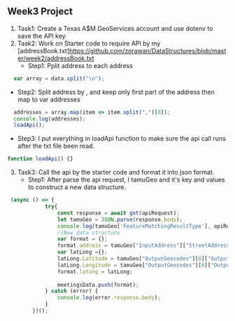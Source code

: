 ## Week3 Project
1. Task1: Create a Texas A$M GeoServices account and use dotenv to save the API key.
2. Task2: Work on Starter code to require API by my [addressBook.txt]https://github.com/zorawan/DataStructures/blob/master/week2/addressBook.txt
   * Step1: Pplit address to each address
```javascript
  var array = data.split("\n");
```
   * Step2: Split address by , and keep only first part of the address then map to var addresses
```javascript
  addresses = array.map(item => item.split(",")[0]);
  console.log(addresses);
  loadApi();
```
   * Step3: I put everything in loadApi function to make sure the api call runs after the txt file been read.
```javascript
function loadApi() {}
```
3. Task3: Call the api by the starter code and format it into json format.
    * Step1: After parse the api request, I tamuGeo and it's key and values to construct a new data structure.
```javascript
 (async () => {
        	try{
        		const response = await got(apiRequest);
        		let tamuGeo = JSON.parse(response.body);
        		console.log(tamuGeo['FeatureMatchingResultType'], apiRequest);
        		//New data structure
        		var format = {};
        		format.address = tamuGeo["InputAddress"]["StreetAddress"];
        		var latLong ={};
        		latLong.Latitude = tamuGeo["OutputGeocodes"][0]["OutputGeocode"]["Latitude"];
        		latLong.Longitude = tamuGeo["OutputGeocodes"][0]["OutputGeocode"]["Longitude"];
        	    format.latong = latLong;
            
            	meetingsData.push(format);
        	} catch (error) {
        		console.log(error.response.body);
        	}
        })();
```

